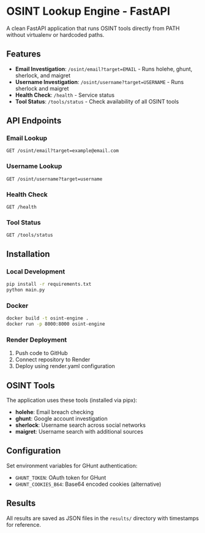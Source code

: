 # OSINT Lookup Engine - FastAPI

A clean FastAPI application that runs OSINT tools directly from PATH without virtualenv or hardcoded paths.

## Features

- **Email Investigation**: `/osint/email?target=EMAIL` - Runs holehe, ghunt, sherlock, and maigret
- **Username Investigation**: `/osint/username?target=USERNAME` - Runs sherlock and maigret  
- **Health Check**: `/health` - Service status
- **Tool Status**: `/tools/status` - Check availability of all OSINT tools

## API Endpoints

### Email Lookup
```
GET /osint/email?target=example@email.com
```

### Username Lookup  
```
GET /osint/username?target=username
```

### Health Check
```
GET /health
```

### Tool Status
```
GET /tools/status
```

## Installation

### Local Development
```bash
pip install -r requirements.txt
python main.py
```

### Docker
```bash
docker build -t osint-engine .
docker run -p 8000:8000 osint-engine
```

### Render Deployment
1. Push code to GitHub
2. Connect repository to Render
3. Deploy using render.yaml configuration

## OSINT Tools

The application uses these tools (installed via pipx):
- **holehe**: Email breach checking
- **ghunt**: Google account investigation  
- **sherlock**: Username search across social networks
- **maigret**: Username search with additional sources

## Configuration

Set environment variables for GHunt authentication:
- `GHUNT_TOKEN`: OAuth token for GHunt
- `GHUNT_COOKIES_B64`: Base64 encoded cookies (alternative)

## Results

All results are saved as JSON files in the `results/` directory with timestamps for reference.
